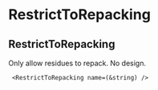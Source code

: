 # RestrictToRepacking
## RestrictToRepacking

Only allow residues to repack. No design.

     <RestrictToRepacking name=(&string) />

